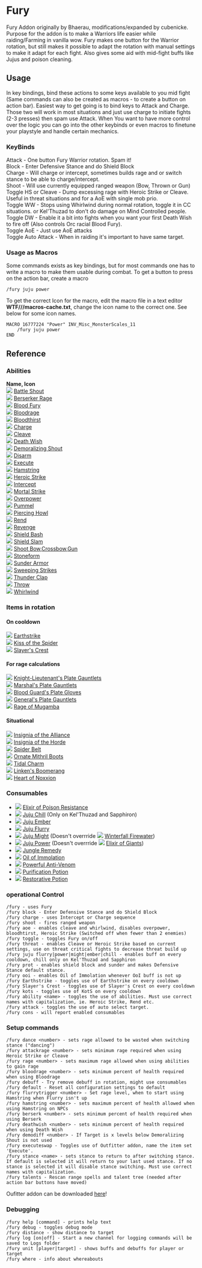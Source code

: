 # Fury
Fury Addon originally by Bhaerau, modifications/expanded by cubenicke. Purpose for the addon is to make a Warriors life easier while raiding/Farming in vanilla wow.
Fury makes one button for the Warrior rotation, but still makes it possible to adapt the rotation with manual settings to make it adapt for each fight. Also gives some aid with mid-fight buffs
like Jujus and poison cleaning.

## Usage
In key bindings, bind these actions to some keys available to you mid fight (Same commands can also be created as macros - to create a button on action bar). Easiest way to get going
is to bind keys to Attack and Charge. Those two will work in most situations and just use charge to initiate fights (2-3 presses) then spam use Attack. When You want to have more control over
the logic you can go into the other keybinds or even macros to finetune your playstyle and handle certain mechanics.

### KeyBinds
Attack - One button Fury Warrior rotation. Spam it!  
Block - Enter Defensive Stance and do Shield Block  
Charge - Will charge or intercept, sometimes builds rage and or switch stance to be able to charge/intercept.  
Shoot - Will use currently equipped ranged weapon (Bow, Thrown or Gun)  
Toggle HS or Cleave - Dump excessing rage with Heroic Strike or Cleave. Useful in threat situations and for a AoE with single mob prio.  
Toggle WW - Stops using Whirlwind during normal rotation, toggle it in CC situations. or Kel'Thuzad to don't do damage on Mind Controlled people.  
Toggle DW - Enable it a bit into fights when you want your first Death Wish to fire off (Also controls Orc racial Blood Fury).  
Toggle AoE - Just use AoE attacks  
Toggle Auto Attack - When in raiding it's important to have same target.  

### Usage as Macros
Some commands exists as key bindings, but for most commands one has to write a macro to make them usable during combat.
To get a button to press on the action bar, create a macro

    /fury juju power

To get the correct Icon for the macro, edit the macro file in a text editor **WTF/<account>/<character>/macros-cache.txt**, change the icon name to the correct one. See below for some icon names.

    MACRO 16777224 "Power" INV_Misc_MonsterScales_11
        /fury juju power
    END

## Reference

### Abilities
**Name, Icon**  
![](https://classicdb.ch/images/icons/small/ability_warrior_battleshout.jpg) [Battle Shout](https://classicdb.ch/?spell=25959)  
![](https://classicdb.ch/images/icons/small/spell_nature_ancestralguardian.jpg) [Berserker Rage](https://classicdb.ch/?spell=18449)  
![](https://classicdb.ch/images/icons/small/racial_orc_berserkerstrength.jpg) [Blood Fury](https://classicdb.ch/?spell=20572)  
![](https://classicdb.ch/images/icons/small/ability_racial_bloodrage.jpg) [Bloodrage](https://classicdb.ch/?spell=2687)  
![](https://classicdb.ch/images/icons/small/spell_nature_bloodlust.jpg) [Bloodthirst](https://classicdb.ch/?spell=23900)  
![](https://classicdb.ch/images/icons/small/ability_warrior_charge.jpg) [Charge](https://classicdb.ch/?spell=11578)  
![](https://classicdb.ch/images/icons/small/ability_warrior_cleave.jpg) [Cleave](https://classicdb.ch/?spell=20569)  
![](https://classicdb.ch/images/icons/small/spell_shadow_deathpact.jpg) [Death Wish](https://classicdb.ch/?spell=12328)  
![](https://classicdb.ch/images/icons/small/ability_warrior_warcry.jpg) [Demoralizing Shout](https://classicdb.ch/?spell=11556)  
![](https://classicdb.ch/images/icons/small/ability_warrior_disarm.jpg) [Disarm](https://classicdb.ch/?spell=676)  
![](https://classicdb.ch/images/icons/small/inv_sword_48.jpg) [Execute](https://classicdb.ch/?spell=20662)  
![](https://classicdb.ch/images/icons/small/ability_shockwave.jpg) [Hamstring](https://classicdb.ch/?spell=7373)  
![](https://classicdb.ch/images/icons/small/ability_rogue_ambush.jpg) [Heroic Strike](https://classicdb.ch/?spell=25286)  
![](https://classicdb.ch/images/icons/small/ability_rogue_sprint.jpg) [Intercept](https://classicdb.ch/?spell=20252)  
![](https://classicdb.ch/images/icons/small/ability_warrior_savageblow.jpg) [Mortal Strike](https://classicdb.ch/?spell=21553)  
![](https://classicdb.ch/images/icons/small/ability_meleedamage.jpg) [Overpower](https://classicdb.ch/?spell=11585)  
![](https://classicdb.ch/images/icons/small/inv_gauntlets_04.jpg) [Pummel](https://classicdb.ch/?spell=6552)  
![](https://classicdb.ch/images/icons/small/spell_shadow_deathscream.jpg) [Piercing Howl](https://classicdb.ch/?spell=12323)  
![](https://classicdb.ch/images/icons/small/ability_gouge.jpg) [Rend](https://classicdb.ch/?spell=11574)  
![](https://classicdb.ch/images/icons/small/ability_warrior_revenge.jpg) [Revenge](https://classicdb.ch/?spell=25288)  
![](https://classicdb.ch/images/icons/small/ability_warrior_shieldbash.jpg) [Shield Bash](https://classicdb.ch/?spell=72)  
![](https://classicdb.ch/images/icons/small/inv_shield_05.jpg) [Shield Slam](https://classicdb.ch/?spell=23925)  
![](https://classicdb.ch/images/icons/small/ability_marksmanship.jpg) [Shoot Bow,Crossbow,Gun](https://classicdb.ch/?spell=3018)  
![](https://classicdb.ch/images/icons/small/spell_shadow_unholystrength.jpg) [Stoneform](https://classicdb.ch/?spell=20594)  
![](https://classicdb.ch/images/icons/small/ability_warrior_sunder.jpg) [Sunder Armor](https://classicdb.ch/?spell=11597)  
![](https://classicdb.ch/images/icons/small/ability_rogue_slicedice.jpg) [Sweeping Strikes](https://classicdb.ch/?spell=26654)  
![](https://classicdb.ch/images/icons/small/spell_nature_thunderclap.jpg) [Thunder Clap](https://classicdb.ch/?spell=11581)  
![](https://classicdb.ch/images/icons/small/ability_throw.jpg) [Throw](https://classicdb.ch/?spell=2764)  
![](https://classicdb.ch/images/icons/small/ability_whirlwind.jpg) [Whirlwind](https://classicdb.ch/?spell=1680)  

### Items in rotation

#### On cooldown
![](https://classicdb.ch/images/icons/small/spell_nature_abolishmagic.jpg) [Earthstrike](https://classicdb.ch/?item=21180)  
![](https://classicdb.ch/images/icons/small/inv_trinket_naxxramas04.jpg) [Kiss of the Spider](https://classicdb.ch/?item=22954)  
![](https://classicdb.ch/images/icons/small/inv_trinket_naxxramas03.jpg) [Slayer's Crest](https://classicdb.ch/?item=23041)  

#### For rage calculations
![](https://classicdb.ch/images/icons/small/inv_gauntlets_23.jpg) [Knight-Lieutenant's Plate Gauntlets](https://classicdb.ch/?item=16406)  
![](https://classicdb.ch/images/icons/small/inv_gauntlets_29.jpg) [Marshal's Plate Gauntlets](https://classicdb.ch/?item=16484)  
![](https://classicdb.ch/images/icons/small/inv_gauntlets_26.jpg) [Blood Guard's Plate Gloves](https://classicdb.ch/?item=16510)  
![](https://classicdb.ch/images/icons/small/inv_gauntlets_10.jpg) [General's Plate Gauntlets](https://classicdb.ch/?item=16548)  
![](https://classicdb.ch/images/icons/small/inv_jewelry_necklace_26.jpg) [Rage of Mugamba](https://classicdb.ch/?item=19577)  

#### Situational
![](https://classicdb.ch/images/icons/small/inv_jewelry_trinketpvp_01.jpg) [Insignia of the Alliance](https://classicdb.ch/?item=18854)  
![](https://classicdb.ch/images/icons/small/inv_jewelry_trinketpvp_02.jpg) [Insignia of the Horde](https://classicdb.ch/?item=18834)  
![](https://classicdb.ch/images/icons/small/inv_belt_25.jpg) [Spider Belt](https://classicdb.ch/?item=4328)  
![](https://classicdb.ch/images/icons/small/inv_boots_01.jpg) [Ornate Mithril Boots](https://classicdb.ch/?item=7936)  
![](https://classicdb.ch/images/icons/small/inv_misc_rune_01.jpg) [Tidal Charm](https://classicdb.ch/?item=1404)  
![](https://classicdb.ch/images/icons/small/inv_weapon_shortblade_10.jpg) [Linken's Boomerang](https://classicdb.ch/?item=11905)  
![](https://classicdb.ch/images/icons/small/inv_misc_gem_pearl_06.jpg) [Heart of Noxxion](https://classicdb.ch/?item=17744)  

### Consumables
  * ![](https://classicdb.ch/images/icons/small/inv_potion_12.jpg) [Elixir of Poison Resistance](https://classicdb.ch/?item=3386)
  * ![](https://classicdb.ch/images/icons/small/inv_misc_monsterscales_09.jpg) [Juju Chill](https://classicdb.ch/?item=12457) (Only on Kel'Thuzad and Sapphiron)
  * ![](https://classicdb.ch/images/icons/small/inv_misc_monsterscales_15.jpg) [Juju Ember](https://classicdb.ch/?item=12455)
  * ![](https://classicdb.ch/images/icons/small/inv_misc_monsterscales_17.jpg) [Juju Flurry](https://classicdb.ch/?item=12450)
  * ![](https://classicdb.ch/images/icons/small/inv_misc_monsterscales_07.jpg) [Juju Might](https://classicdb.ch/?item=12460) (Doesn't overrride ![](https://classicdb.ch/images/icons/small/inv_potion_92.jpg) [Winterfall Firewater](https://classicdb.ch/?item=12820))
  * ![](https://classicdb.ch/images/icons/small/inv_misc_monsterscales_11.jpg) [Juju Power](https://classicdb.ch/?item=12451) (Doesn't overrride ![](https://classicdb.ch/images/icons/small/inv_potion_61.jpg) [Elixir of Giants](https://classicdb.ch/?item=9206))
  * ![](https://classicdb.ch/images/icons/small/inv_potion_12.jpg) [Jungle Remedy](https://classicdb.ch/?item=2633)
  * ![](https://classicdb.ch/images/icons/small/inv_potion_11.jpg) [Oil of Immolation](https://classicdb.ch/?item=8956)
  * ![](https://classicdb.ch/images/icons/small/inv_drink_14.jpg) [Powerful Anti-Venom](https://classicdb.ch/?item=19440)
  * ![](https://classicdb.ch/images/icons/small/inv_potion_31.jpg) [Purification Potion](https://classicdb.ch/?item=13462)
  * ![](https://classicdb.ch/images/icons/small/inv_potion_01.jpg) [Restorative Potion](https://classicdb.ch/?item=9030)

### operational Control
```
/fury - uses Fury
/fury block - Enter Defensive Stance and do Shield Block
/fury charge - uses Intercept or Charge sequence
/fury shoot - fires ranged weapon
/fury aoe - enables cleave and whirlwind, disables overpower, bloodhtirst, Heroic Strike (Switched off when fewer than 2 enemies)
/fury toggle - toggles Fury on/off
/fury threat - enables Cleave or Heroic Strike based on current settings, use on threat critical fights to decrease threat build up
/fury juju flurry|power|might|ember|chill - enables buff on every cooldown, chill only on Kel'Thuzad and Sapphiron
/fury prot - enables shield block and sunder and makes Defensive Stance default stance.
/fury ooi - enables Oil of Immolation whenever OoI buff is not up
/fury Earthstrike - toggles use of Earthstrike on every cooldown
/fury Slayer's Crest - toggles use of Slayer's Crest on every cooldown
/fury kots - toggles use of KotS on every cooldown
/fury ability <name> - toggles the use of abilities. Must use correct names with capitalization, ie. Heroic Strike, Rend etc.
/fury attack - toggles the use of auto select target.
/fury cons - will report enabled consumables
```
### Setup commands
```
/fury dance <number> - sets rage allowed to be wasted when switching stance ("dancing")
/fury attackrage <number> - sets minimum rage required when using Heroic Strike or Cleave
/fury rage <number> - sets maximum rage allowed when using abilities to gain rage
/fury bloodrage <number> - sets minimum percent of health required when using Bloodrage
/fury debuff - Try remove debuff in rotation, might use consumables
/fury default - Reset all configuration settings to default
/fury flurrytrigger <number> - Set rage level, when to start using Hamstring when Flurry isn't up
/fury hamstring <number> - sets maximum percent of health allowed when using Hamstring on NPCs
/fury berserk <number> - sets minimum percent of health required when using Berserk
/fury deathwish <number> - sets minimum percent of health required when using Death Wish
/fury demodiff <number> - If Target is x levels below Demoralizing Shout is not used
/fury executeswap - Toggles use of Outfitter addon, name the item set 'Execute'.
/fury stance <name> - sets stance to return to after switching stance. If default is selected it will return to your last used stance. If no stance is selected it will disable stance switching. Must use correct names with capitalization.
/fury talents - Rescan range spells and talent tree (needed after action bar buttons have moved)
```
Oufitter addon can be downloaded [here](https://github.com/isitLoVe/Outfitter)!

### Debugging
```
/fury help [command] - prints help text
/fury debug - toggles debug mode
/fury distance - show distance to target  
/fury log [on|off] - Start a new channel for logging commands will be saved to Logs folder
/fury unit [player|target] - shows buffs and debuffs for player or target
/fury where - info about whereabouts
```